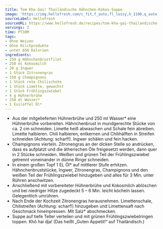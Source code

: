 ```yaml
---
title: Tom Kha Gai! Thailändische Hähnchen-Kokos-Suppe
image: 'https://img.hellofresh.com/c_fit,f_auto,fl_lossy,h_1100,q_auto,w_2600/hellofresh_s3/image/tom-kha-gai-thailandische-hahnchen-kokos-suppe-b415614f.jpg'
sourceLabel: Hellofresh
sourceURL: https://www.hellofresh.de/recipes/tom-kha-gai-thailandische-hahnchen-kokos-suppe-631b5b0778f27a8fad05f337
servings: 2
time: PT30M
tags:
- Ohne Weizen
- Ohne Milchprodukte
- unter 650 Kalorien
ingredients:
- 250 g Hähnchenbrustfilet
- 250 ml Kokosmilch
- 20 g Ingwer
- 1 Stück Zitronengras
- 150 g Champignons
- 1 Stück rote Chilischote
- 1 Stück Limette, gewachst
- 1 Stück Frühlingszwiebel
- 4 g Hühnerbrühe
- 250 ml Wasser*
- 1 Esslöffel Öl*
---
```


- Aus der mitgelieferten Hühnerbrühe und 250 ml Wasser\* eine Hühnerbrühe vorbereiten.  Hähnchenbrust in mundgerechte Stücke von ca. 2 cm schneiden.  Limette heiß abwaschen und Schale fein abreiben. Limette halbieren.  Chili halbieren, entkernen und Chilihälften in Streifen schneiden (Achtung: scharf!).  Ingwer schälen und fein hacken.
- Champignons vierteln. Zitronengras an der dicken Stelle so andrücken, dass es aufplatzt und die ätherischen Öle freigesetzt werden, dann quer in 2 Stücke schneiden.  Weißen und grünen Teil der Frühlingszwiebel getrennt voneinander in dünne Ringe schneiden.
- In einem großen Topf 1 EL Öl\* auf mittlerer Stufe erhitzen. Hähnchenbruststücke, Ingwer, Zitronengras, Champignons und den weißen Teil der Frühlingszwiebel hinzugeben und alles für 3 Min. unter Rühren anschwitzen.
- Anschließend mit vorbereiteter Hühnerbrühe und Kokosmilch ablöschen und bei niedriger Hitze zugedeckt 5 – 6 Min. leicht köcheln lassen. Gelegentlich umrühren.
- Nach Ende der Kochzeit Zitronengras herausnehmen. Limettenschale, Chilistreifen (Achtung: scharf!) hinzugeben und Limettensaft nach Geschmack hineinpressen. Mit Salz\* abschmecken.
- Suppe auf tiefe Teller verteilen und mit grünen Frühlingszwiebelringen toppen.  Khõ hai dja! (Das heißt „Guten Appetit!“ auf Thailändisch.)
